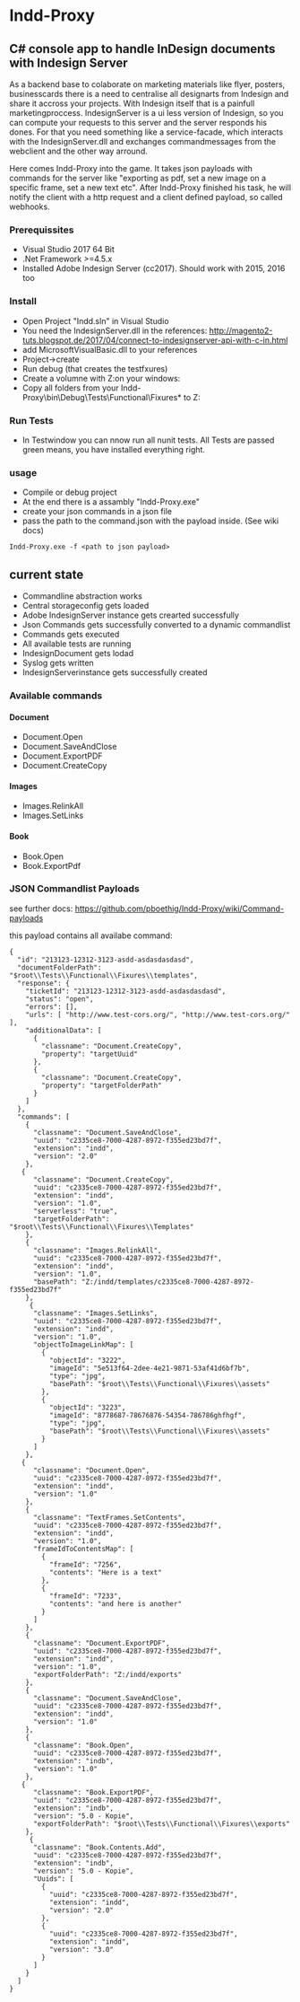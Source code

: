 # Indd-Proxy
## C# console app to handle InDesign documents with Indesign Server

As a backend base to colaborate on marketing materials like flyer, posters, businesscards there is a need to centralise all designarts from Indesign and share it accross your projects. With Indesign itself that is a painfull marketingproccess. IndesignServer is a ui less version of Indesign, so you can compute your requests to this server and the server responds his dones. For that you need something like a service-facade, which interacts with the IndesignServer.dll and exchanges commandmessages from the webclient and the other way arround.

Here comes Indd-Proxy into the game. It takes json payloads with commands for the server like "exporting as pdf, set a new image on a specific frame, set a new text etc". After Indd-Proxy finished his task, he will notify the client with a http request and a client defined payload, so called webhooks. 

### Prerequissites
- Visual Studio 2017 64 Bit
- .Net Framework >=4.5.x
- Installed Adobe Indesign Server (cc2017). Should work with 2015, 2016 too

### Install
- Open Project "Indd.sln" in Visual Studio
- You need the IndesignServer.dll in the references: http://magento2-tuts.blogspot.de/2017/04/connect-to-indesignserver-api-with-c-in.html 
- add MicrosoftVisualBasic.dll to your references
- Project->create
- Run debug (that creates the testfxures)
- Create a volumne with Z:on your windows: 
- Copy all folders from your <projectroot>Indd-Proxy\bin\Debug\Tests\Functional\Fixures\* to Z:    

### Run Tests
- In Testwindow you can nnow run all nunit tests. All Tests are passed green means, you have installed everything right.

### usage

- Compile or debug project
- At the end there is a assambly "Indd-Proxy.exe"
- create your json commands in a json file 
- pass the path to the command.json with the payload inside. (See wiki docs)

```
Indd-Proxy.exe -f <path to json payload>
```

## current state
- Commandline abstraction works 
- Central storageconfig gets loaded
- Adobe IndesignServer instance gets crearted successfully
- Json Commands gets successfully converted to a dynamic commandlist
- Commands gets executed
- All available tests are running
- IndesignDocument gets lodad
- Syslog gets written
- IndesignServerinstance gets successfully created

### Available commands
#### Document
- Document.Open
- Document.SaveAndClose
- Document.ExportPDF
- Document.CreateCopy
#### Images
- Images.RelinkAll
- Images.SetLinks
#### Book
- Book.Open
- Book.ExportPdf

### JSON Commandlist Payloads

see further docs: https://github.com/pboethig/Indd-Proxy/wiki/Command-payloads

this payload contains all availabe command:

```
{
  "id": "213123-12312-3123-asdd-asdasdasdasd",
  "documentFolderPath": "$root\\Tests\\Functional\\Fixures\\templates",
  "response": {
    "ticketId": "213123-12312-3123-asdd-asdasdasdasd",
    "status": "open",
    "errors": [],
    "urls": [ "http://www.test-cors.org/", "http://www.test-cors.org/" ],
    "additionalData": [
      {
        "classname": "Document.CreateCopy",
        "property": "targetUuid"
      },
      {
        "classname": "Document.CreateCopy",
        "property": "targetFolderPath"
      }
    ]
  },
  "commands": [
    {
      "classname": "Document.SaveAndClose",
      "uuid": "c2335ce8-7000-4287-8972-f355ed23bd7f",
      "extension": "indd",
      "version": "2.0"
    },
   {
      "classname": "Document.CreateCopy",
      "uuid": "c2335ce8-7000-4287-8972-f355ed23bd7f",
      "extension": "indd",
      "version": "1.0",
      "serverless": "true",
      "targetFolderPath": "$root\\Tests\\Functional\\Fixures\\Templates"
    },
    {
      "classname": "Images.RelinkAll",
      "uuid": "c2335ce8-7000-4287-8972-f355ed23bd7f",
      "extension": "indd",
      "version": "1.0",
      "basePath": "Z:/indd/templates/c2335ce8-7000-4287-8972-f355ed23bd7f"
    },
     {
      "classname": "Images.SetLinks",
      "uuid": "c2335ce8-7000-4287-8972-f355ed23bd7f",
      "extension": "indd",
      "version": "1.0",
      "objectToImageLinkMap": [
        {
          "objectId": "3222",
          "imageId": "5e513f64-2dee-4e21-9871-53af41d6bf7b",
          "type": "jpg",
          "basePath": "$root\\Tests\\Functional\\Fixures\\assets"
        },
        {
          "objectId": "3223",
          "imageId": "8778687-78676876-54354-786786ghfhgf",
          "type": "jpg",
          "basePath": "$root\\Tests\\Functional\\Fixures\\assets"
        }
      ]
    },
   {
      "classname": "Document.Open",
      "uuid": "c2335ce8-7000-4287-8972-f355ed23bd7f",
      "extension": "indd",
      "version": "1.0"
    },
    {
      "classname": "TextFrames.SetContents",
      "uuid": "c2335ce8-7000-4287-8972-f355ed23bd7f",
      "extension": "indd",
      "version": "1.0",
      "frameIdToContentsMap": [
        {
          "frameId": "7256",
          "contents": "Here is a text"
        },
        {
          "frameId": "7233",
          "contents": "and here is another"
        }
      ]
    },
    {
      "classname": "Document.ExportPDF",
      "uuid": "c2335ce8-7000-4287-8972-f355ed23bd7f",
      "extension": "indd",
      "version": "1.0",
      "exportFolderPath": "Z:/indd/exports"
    },
    {
      "classname": "Document.SaveAndClose",
      "uuid": "c2335ce8-7000-4287-8972-f355ed23bd7f",
      "extension": "indd",
      "version": "1.0"
    },
    {
      "classname": "Book.Open",
      "uuid": "c2335ce8-7000-4287-8972-f355ed23bd7f",
      "extension": "indb",
      "version": "1.0"
    },
   {
      "classname": "Book.ExportPDF",
      "uuid": "c2335ce8-7000-4287-8972-f355ed23bd7f",
      "extension": "indb",
      "version": "5.0 - Kopie",
      "exportFolderPath": "$root\\Tests\\Functional\\Fixures\\exports"
    },
     {
      "classname": "Book.Contents.Add",
      "uuid": "c2335ce8-7000-4287-8972-f355ed23bd7f",
      "extension": "indb",
      "version": "5.0 - Kopie",
      "Uuids": [
        {
          "uuid": "c2335ce8-7000-4287-8972-f355ed23bd7f",
          "extension": "indd",
          "version": "2.0"
        },
        {
          "uuid": "c2335ce8-7000-4287-8972-f355ed23bd7f",
          "extension": "indd",
          "version": "3.0"
        }
      ]
    }
  ]
}
```

